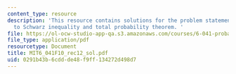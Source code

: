```yaml
---
content_type: resource
description: 'This resource contains solutions for the problem statements related
  to Schwarz inequality and total probability theorem. '
file: https://ol-ocw-studio-app-qa.s3.amazonaws.com/courses/6-041-probabilistic-systems-analysis-and-applied-probability-fall-2010/0291b43b6cddde48f9ff134272d498d7_MIT6_041F10_rec12_sol.pdf
file_type: application/pdf
resourcetype: Document
title: MIT6_041F10_rec12_sol.pdf
uid: 0291b43b-6cdd-de48-f9ff-134272d498d7
---
```

